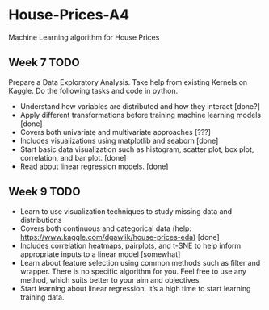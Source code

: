 # House-Prices-A4
Machine Learning algorithm for House Prices

## Week 7 TODO

Prepare a Data Exploratory Analysis. Take help from existing Kernels on Kaggle. Do the following tasks and code in python.
 - Understand how variables are distributed and how they interact [done?]
 - Apply different transformations before training machine learning models [done]
 - Covers both univariate and multivariate approaches [???]
 - Includes visualizations using matplotlib and seaborn [done]
 - Start basic data visualization such as histogram, scatter plot, box plot, correlation, and bar plot. [done]  
 - Read about linear regression models. [done]

## Week 9 TODO
 - Learn to use visualization techniques to study missing data and distributions
 - Covers both continuous and categorical data (help: https://www.kaggle.com/dgawlik/house-prices-eda) [done]
 - Includes correlation heatmaps, pairplots, and t-SNE to help inform appropriate inputs to a linear model [somewhat]
 - Learn about feature selection using common methods such as filter and wrapper. There is no specific algorithm for you. Feel free to use any method, which suits better to your aim and objectives. 
 - Start learning about linear regression. It’s a high time to start learning training data.